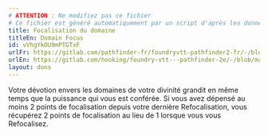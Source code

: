 ```yaml
---
# ATTENTION : Ne modifiez pas ce fichier
# Ce fichier est généré automatiquement par un script d'après les données du module Foundry VTT officiel et de sa traduction
title: Focalisation du domaine
titleEn: Domain Focus
id: vVhgYkOU9mPTGTxF
urlFr: https://gitlab.com/pathfinder-fr/foundryvtt-pathfinder2-fr/-/blob/master/data/feats/vVhgYkOU9mPTGTxF.htm
urlEn: https://gitlab.com/hooking/foundry-vtt---pathfinder-2e/-/blob/master/packs/data/feats.db/domain-focus.json
layout: dons
---
```

Votre dévotion envers les domaines de votre divinité grandit en même temps que la puissance qui vous est conférée. Si vous avez dépensé au moins 2 points de focalisation depuis votre dernière Refocalisation, vous récupérez 2 points de focalisation au lieu de 1 lorsque vous vous Refocalisez.
